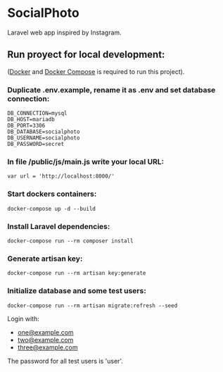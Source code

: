 # SocialPhoto
Laravel web app inspired by Instagram.

## Run proyect for local development:
([Docker](https://www.docker.com/) and [Docker Compose](https://docs.docker.com/compose/) is required to run this project).

### Duplicate .env.example, rename it as .env and set database connection:

```
DB_CONNECTION=mysql
DB_HOST=mariadb
DB_PORT=3306
DB_DATABASE=socialphoto
DB_USERNAME=socialphoto
DB_PASSWORD=secret
```

### In file /public/js/main.js write your local URL:
```
var url = 'http://localhost:8000/'
```

### Start dockers containers:
```
docker-compose up -d --build
```

### Install Laravel dependencies:
```
docker-compose run --rm composer install
```

### Generate artisan key:
```
docker-compose run --rm artisan key:generate
```

### Initialize database and some test users:
```
docker-compose run --rm artisan migrate:refresh --seed
```
Login with:
* one@example.com
* two@example.com
* three@example.com

The password for all test users is 'user'.